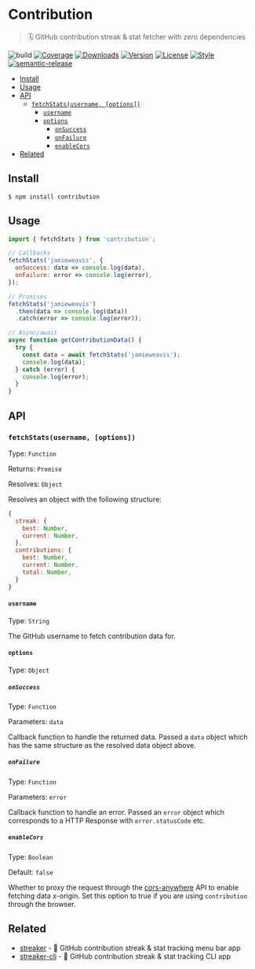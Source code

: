 # Contribution

> 🗓 GitHub contribution streak & stat fetcher with zero dependencies

![build](https://github.com/jamieweavis/contribution/workflows/build/badge.svg)
[![Coverage](https://img.shields.io/codecov/c/github/jamieweavis/contribution.svg)](https://codecov.io/gh/jamieweavis/contribution)
[![Downloads](https://img.shields.io/npm/dt/contribution.svg)](https://npmjs.com/package/contribution)
[![Version](https://img.shields.io/npm/v/contribution.svg)](https://github.com/jamieweavis/contribution/releases)
[![License](https://img.shields.io/badge/license-MIT-blue.svg)](https://github.com/jamieweavis/contribution/blob/main/LICENSE.md)
[![Style](https://img.shields.io/badge/code_style-prettier-ff69b4.svg)](https://github.com/prettier/prettier)
[![semantic-release](https://img.shields.io/badge/%20%20%F0%9F%93%A6%F0%9F%9A%80-semantic--release-e10079.svg)](https://github.com/semantic-release/semantic-release)

- [Install](#install)
- [Usage](#usage)
- [API](#api)
  - [`fetchStats(username, [options])`](#fetchstatsusername-options)
    - [`username`](#username)
    - [`options`](#options)
      - [`onSuccess`](#onsuccess)
      - [`onFailure`](#onfailure)
      - [`enableCors`](#enablecors)
- [Related](#related)

## Install

```console
$ npm install contribution
```

## Usage

```javascript
import { fetchStats } from 'contribution';

// Callbacks
fetchStats('jamieweavis', {
  onSuccess: data => console.log(data),
  onFailure: error => console.log(error),
});

// Promises
fetchStats('jamieweavis')
  .then(data => console.log(data))
  .catch(error => console.log(error));

// Async/await
async function getContributionData() {
  try {
    const data = await fetchStats('jamieweavis');
    console.log(data);
  } catch (error) {
    console.log(error);
  }
}
```

## API

### `fetchStats(username, [options])`

Type: `Function`

Returns: `Promise`

Resolves: `Object`

Resolves an object with the following structure:

```javascript
{
  streak: {
    best: Number,
    current: Number,
  },
  contributions: {
    best: Number,
    current: Number,
    total: Number,
  }
}
```

#### `username`

Type: `String`

The GitHub username to fetch contribution data for.

#### `options`

Type: `Object`

##### `onSuccess`

Type: `Function`

Parameters: `data`

Callback function to handle the returned data. Passed a `data` object which has the same structure as the resolved data object above.

##### `onFailure`

Type: `Function`

Parameters: `error`

Callback function to handle an error. Passed an `error` object which corresponds to a HTTP Response with `error.statusCode` etc.

##### `enableCors`

Type: `Boolean`

Default: `false`

Whether to proxy the request through the [cors-anywhere](https://github.com/Rob--W/cors-anywhere) API to enable fetching data x-origin. Set this option to true if you are using `contribution` through the browser.

## Related

- [streaker](https://github.com/jamieweavis/streaker) - 🐙 GitHub contribution streak & stat tracking menu bar app
- [streaker-cli](https://github.com/jamieweavis/streaker-cli) - 🐙 GitHub contribution streak & stat tracking CLI app
